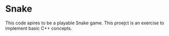 # Snake
This code apires to be a playable Snake game.
This proejct is an exercise to implement basic C++ concepts.
